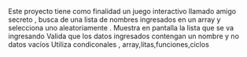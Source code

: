 Este proyecto tiene como finalidad un juego interactivo llamado amigo secreto , busca de una lista de nombres ingresados en un array y selecciona uno aleatoriamente .
Muestra en pantalla la lista que se va ingresando
Valida que los datos ingresados contengan un nombre y no datos vacíos 
Utiliza condiconales , array,litas,funciones,ciclos
